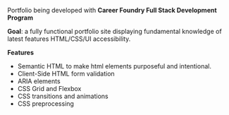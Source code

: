 Portfolio being developed with **Career Foundry Full Stack Development Program**

**Goal**: a fully functional portfolio site displaying fundamental knowledge of latest features HTML/CSS/UI accessibility.

**Features**

- Semantic HTML to make html elements purposeful and intentional.
- Client-Side HTML form validation
- ARIA elements
- CSS Grid and Flexbox
- CSS transitions and animations
- CSS preprocessing
